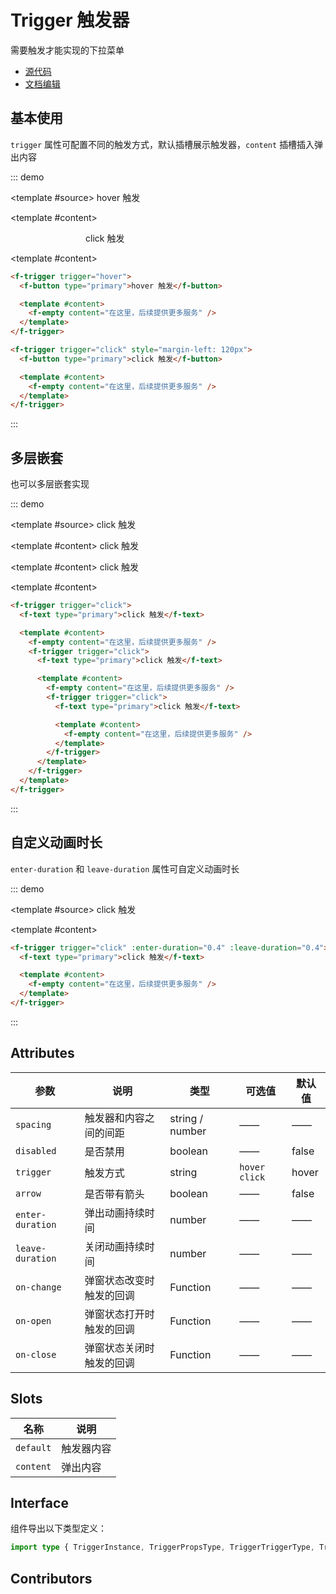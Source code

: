 # Trigger 触发器

需要触发才能实现的下拉菜单

- [源代码](https://github.com/FightingDesign/fighting-design/tree/master/packages/fighting-design/trigger)
- [文档编辑](https://github.com/FightingDesign/fighting-design/blob/master/docs/docs/components/trigger.md)

## 基本使用

`trigger` 属性可配置不同的触发方式，默认插槽展示触发器，`content` 插槽插入弹出内容

::: demo

<template #source>
<f-trigger trigger="hover">
<f-button type="primary">hover 触发</f-button>

<template #content>
<f-empty content="在这里，后续提供更多服务" />
</template>
</f-trigger>

<f-trigger trigger="click" style="margin-left: 120px">
<f-button type="primary">click 触发</f-button>

<template #content>
<f-empty content="在这里，后续提供更多服务" />
</template>
</f-trigger>
</template>

```html
<f-trigger trigger="hover">
  <f-button type="primary">hover 触发</f-button>

  <template #content>
    <f-empty content="在这里，后续提供更多服务" />
  </template>
</f-trigger>

<f-trigger trigger="click" style="margin-left: 120px">
  <f-button type="primary">click 触发</f-button>

  <template #content>
    <f-empty content="在这里，后续提供更多服务" />
  </template>
</f-trigger>
```

:::

## 多层嵌套

也可以多层嵌套实现

::: demo

<template #source>
<f-trigger trigger="click">
<f-text type="primary">click 触发</f-text>

<template #content>
<f-empty content="在这里，后续提供更多服务" />
<f-trigger trigger="click">
<f-text type="primary">click 触发</f-text>

<template #content>
<f-empty content="在这里，后续提供更多服务" />
<f-trigger trigger="click">
<f-text type="primary">click 触发</f-text>

<template #content>
<f-empty content="在这里，后续提供更多服务" />
</template>
</f-trigger>
</template>
</f-trigger>
</template>
</f-trigger>
</template>

```html
<f-trigger trigger="click">
  <f-text type="primary">click 触发</f-text>

  <template #content>
    <f-empty content="在这里，后续提供更多服务" />
    <f-trigger trigger="click">
      <f-text type="primary">click 触发</f-text>

      <template #content>
        <f-empty content="在这里，后续提供更多服务" />
        <f-trigger trigger="click">
          <f-text type="primary">click 触发</f-text>

          <template #content>
            <f-empty content="在这里，后续提供更多服务" />
          </template>
        </f-trigger>
      </template>
    </f-trigger>
  </template>
</f-trigger>
```

:::

## 自定义动画时长

`enter-duration` 和 `leave-duration` 属性可自定义动画时长

::: demo

<template #source>
<f-trigger trigger="click" :enter-duration="0.4" :leave-duration="0.4">
<f-text type="primary">click 触发</f-text>

<template #content>
<f-empty content="在这里，后续提供更多服务" />
</template>
</f-trigger>
</template>

```html
<f-trigger trigger="click" :enter-duration="0.4" :leave-duration="0.4">
  <f-text type="primary">click 触发</f-text>

  <template #content>
    <f-empty content="在这里，后续提供更多服务" />
  </template>
</f-trigger>
```

:::

## Attributes

| 参数             | 说明                     | 类型            | 可选值          | 默认值 |
| ---------------- | ------------------------ | --------------- | --------------- | ------ |
| `spacing`        | 触发器和内容之间的间距   | string / number | ——              | ——     |
| `disabled`       | 是否禁用                 | boolean         | ——              | false  |
| `trigger`        | 触发方式                 | string          | `hover` `click` | hover  |
| `arrow`          | 是否带有箭头             | boolean         | ——              | false  |
| `enter-duration` | 弹出动画持续时间         | number          | ——              | ——     |
| `leave-duration` | 关闭动画持续时间         | number          | ——              | ——     |
| `on-change`      | 弹窗状态改变时触发的回调 | Function        | ——              | ——     |
| `on-open`        | 弹窗状态打开时触发的回调 | Function        | ——              | ——     |
| `on-close`       | 弹窗状态关闭时触发的回调 | Function        | ——              | ——     |

## Slots

| 名称      | 说明       |
| --------- | ---------- |
| `default` | 触发器内容 |
| `content` | 弹出内容   |

## Interface

组件导出以下类型定义：

```ts
import type { TriggerInstance, TriggerPropsType, TriggerTriggerType, TriggerEmitsInterface } from 'fighting-design'
```

## Contributors

<a href="https://github.com/Tyh2001" target="_blank">
  <f-avatar round src="https://avatars.githubusercontent.com/u/73180970?v=4" />
</a>
